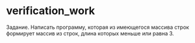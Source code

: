 # verification_work
Задание.
Написать программу, которая из имеющегося массива строк формирует массив из строк, длина которых меньше или равна 3.